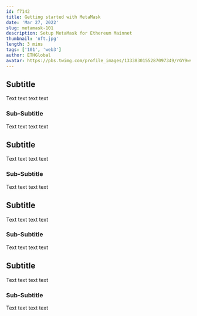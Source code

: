 ```yaml
---
id: f7142
title: Getting started with MetaMask
date: 'Mar 27, 2022'
slug: metamask-101
description: Setup MetaMask for Ethereum Mainnet
thumbnail: 'nft.jpg'
length: 3 mins
tags: ['101', 'web3']
author: ETHGlobal
avatar: https://pbs.twimg.com/profile_images/1333830155287097349/rGY9wviF_400x400.jpg
---
```

<!-- Note: Above header will be changed to a JSON file -->
<Section name="1. Title">

## Subtitle

Text text text text

### Sub-Subtitle

Text text text text

</Section>

<Section name="2. Title">

## Subtitle

Text text text text

### Sub-Subtitle

Text text text text

</Section>

<Section name="3. Title">

## Subtitle

Text text text text

### Sub-Subtitle

Text text text text

</Section>

<Section name="4. Title">

## Subtitle

Text text text text

### Sub-Subtitle

Text text text text

</Section>
